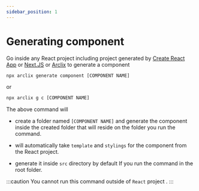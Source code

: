 ```yaml
---
sidebar_position: 1
---
```


# Generating component

Go inside any React project including project generated by [Create React App](https://create-react-app.dev/) or [Next.JS](https://nextjs.org/) or [Arclix](#) to generate a component

```bash
npx arclix generate component [COMPONENT NAME]
```

or

```bash
npx arclix g c [COMPONENT NAME]
```

The above command will

-   create a folder named `[COMPONENT NAME]` and generate the component inside the created folder that will reside on the folder you run the command.

-   will automatically take `template` and `stylings` for the component from the React project.

-   generate it inside `src` directory by default If you run the command in the root folder.

:::caution
You cannot run this command outside of `React` project .
:::

